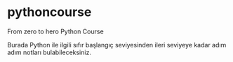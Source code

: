 # pythoncourse
From zero to hero Python Course 

Burada Python ile ilgili sıfır başlangıç seviyesinden ileri seviyeye kadar adım adım notları bulabileceksiniz. 
